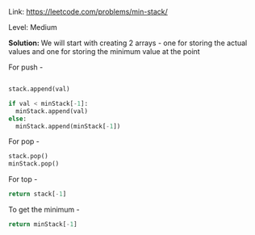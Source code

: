 Link: https://leetcode.com/problems/min-stack/

Level: Medium

<b>Solution: </b>We will start with creating 2 arrays - one for storing the actual values and one for storing the minimum value at the point

For push - 

```python

stack.append(val)

if val < minStack[-1]:
  minStack.append(val)
else:
  minStack.append(minStack[-1])

```

For pop - 

```python
stack.pop()
minStack.pop()
```

For top - 

```python
return stack[-1]
```

To get the minimum - 

```python
return minStack[-1]
```
